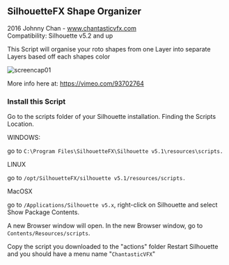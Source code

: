 ## SilhouetteFX Shape Organizer

2016 Johnny Chan - www.chantasticvfx.com <br />
Compatibility: Silhouette v5.2 and up

This Script will organise your roto shapes from one Layer into separate Layers based off each shapes color

![screencap01](https://raw.githubusercontent.com/jchanvfx/ShapeOrganizer/master/shapeOrganizer.png)

More info here at: https://vimeo.com/93702764

### Install this Script

Go to the scripts folder of your Silhouette installation.
Finding the Scripts Location.

WINDOWS:

go to `C:\Program Files\SilhouetteFX\Silhouette v5.1\resources\scripts.`

LINUX

go to `/opt/SilhouetteFX/silhouette v5.1/resources/scripts.`

MacOSX

go to `/Applications/Silhouette v5.x`, right-click on Silhouette and select Show Package Contents.

A new Browser window will open.
In the new Browser window, go to `Contents/Resources/scripts`.

Copy the script you downloaded to the "actions" folder
Restart Silhouette and you should have a menu name "`ChantasticVFX`"
